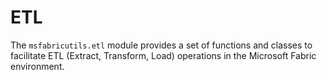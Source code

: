 # ETL

The `msfabricutils.etl` module provides a set of functions and classes to facilitate ETL (Extract, Transform, Load) operations in the Microsoft Fabric environment.

